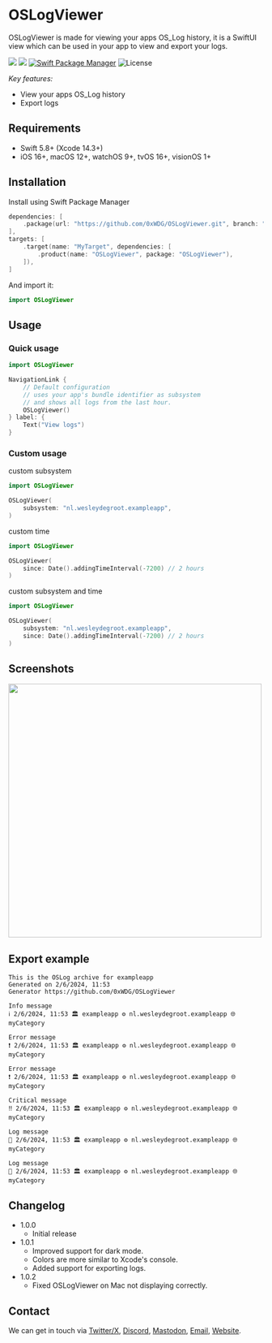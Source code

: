 # OSLogViewer

OSLogViewer is made for viewing your apps OS_Log history, it is a SwiftUI view which can be used in your app to view and export your logs.

[![](https://img.shields.io/endpoint?url=https%3A%2F%2Fswiftpackageindex.com%2Fapi%2Fpackages%2F0xWDG%2FOSLogViewer%2Fbadge%3Ftype%3Dplatforms)](https://swiftpackageindex.com/0xWDG/OSLogViewer)
[![](https://img.shields.io/endpoint?url=https%3A%2F%2Fswiftpackageindex.com%2Fapi%2Fpackages%2F0xWDG%2FOSLogViewer%2Fbadge%3Ftype%3Dswift-versions)](https://swiftpackageindex.com/0xWDG/OSLogViewer)
[![Swift Package Manager](https://img.shields.io/badge/SPM-compatible-brightgreen.svg)](https://swift.org/package-manager)
![License](https://img.shields.io/github/license/0xWDG/OSLogViewer)

_Key features:_

- View your apps OS_Log history
- Export logs

## Requirements

- Swift 5.8+ (Xcode 14.3+)
- iOS 16+, macOS 12+, watchOS 9+, tvOS 16+, visionOS 1+

## Installation

Install using Swift Package Manager

```swift
dependencies: [
    .package(url: "https://github.com/0xWDG/OSLogViewer.git", branch: "main"),
],
targets: [
    .target(name: "MyTarget", dependencies: [
        .product(name: "OSLogViewer", package: "OSLogViewer"),
    ]),
]
```

And import it:

```swift
import OSLogViewer
```

## Usage

### Quick usage

```swift
import OSLogViewer

NavigationLink {
    // Default configuration
    // uses your app's bundle identifier as subsystem
    // and shows all logs from the last hour.
    OSLogViewer()
} label: {
    Text("View logs")
}
```

### Custom usage

custom subsystem

```swift
import OSLogViewer

OSLogViewer(
    subsystem: "nl.wesleydegroot.exampleapp",
)
```

custom time

```swift
import OSLogViewer

OSLogViewer(
    since: Date().addingTimeInterval(-7200) // 2 hours
)
```

custom subsystem and time

```swift
import OSLogViewer

OSLogViewer(
    subsystem: "nl.wesleydegroot.exampleapp",
    since: Date().addingTimeInterval(-7200) // 2 hours
)
```

## Screenshots

<img src='https://github.com/0xWDG/OSLogViewer/assets/1290461/c2f870b5-cb7c-42f0-bdfd-78b88b73bb3a' height='500'>

## Export example

```plaintext
This is the OSLog archive for exampleapp
Generated on 2/6/2024, 11:53
Generator https://github.com/0xWDG/OSLogViewer

Info message
ℹ️ 2/6/2024, 11:53 🏛️ exampleapp ⚙️ nl.wesleydegroot.exampleapp 🌐 myCategory

Error message
❗ 2/6/2024, 11:53 🏛️ exampleapp ⚙️ nl.wesleydegroot.exampleapp 🌐 myCategory

Error message
❗ 2/6/2024, 11:53 🏛️ exampleapp ⚙️ nl.wesleydegroot.exampleapp 🌐 myCategory

Critical message
‼️ 2/6/2024, 11:53 🏛️ exampleapp ⚙️ nl.wesleydegroot.exampleapp 🌐 myCategory

Log message
🔔 2/6/2024, 11:53 🏛️ exampleapp ⚙️ nl.wesleydegroot.exampleapp 🌐 myCategory

Log message
🔔 2/6/2024, 11:53 🏛️ exampleapp ⚙️ nl.wesleydegroot.exampleapp 🌐 myCategory
```

## Changelog

- 1.0.0
  - Initial release
- 1.0.1
  - Improved support for dark mode.
  - Colors are more similar to Xcode's console.
  - Added support for exporting logs.
- 1.0.2
  - Fixed OSLogViewer on Mac not displaying correctly.

## Contact

We can get in touch via [Twitter/X](https://twitter.com/0xWDG), [Discord](https://discordapp.com/users/918438083861573692), [Mastodon](https://mastodon.social/@0xWDG), [Email](mailto:email+oss@wesleydegroot.nl), [Website](https://wesleydegroot.nl).
